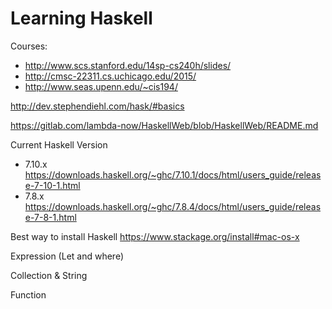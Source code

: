# Learning Haskell

Courses:
* http://www.scs.stanford.edu/14sp-cs240h/slides/
* http://cmsc-22311.cs.uchicago.edu/2015/
* http://www.seas.upenn.edu/~cis194/

http://dev.stephendiehl.com/hask/#basics

https://gitlab.com/lambda-now/HaskellWeb/blob/HaskellWeb/README.md

Current Haskell Version

* 7.10.x https://downloads.haskell.org/~ghc/7.10.1/docs/html/users_guide/release-7-10-1.html
* 7.8.x https://downloads.haskell.org/~ghc/7.8.4/docs/html/users_guide/release-7-8-1.html

Best way to install Haskell https://www.stackage.org/install#mac-os-x

Expression (Let and where)

Collection & String 

Function 
